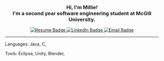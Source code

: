 
<div id="intro" align="center">
<h3>Hi, I'm Millie! <br> I'm a second year software engineering student at McGill University. </h3>
</div>
<div id="badges" align="center">
  <a href="https://drive.google.com/file/d/1oz_SnwiMJ8KdmjzWoAjTKOMOljtkoFQl/view?usp=sharing">
    <img src="https://img.shields.io/badge/Reseume-gray?style=for-the-badge" alt="Resume Badge"/>
  </a>
  <a href="https://www.linkedin.com/in/minji-chang-9ab637178">
    <img src="https://img.shields.io/badge/LinkedIn-0077B5?style=for-the-badge&logo=linkedin&logoColor=white" alt="LinkedIn Badge"/>
  </a>
  <a href="mailto:ch.minji.k@gmail.com">
    <img src="https://img.shields.io/badge/Email-D14836?style=for-the-badge&logo=gmail&logoColor=white" alt="Email Badge"/>
  </a>
</div>
<hr>
<p>Languages: Java, C, </p>
<p>Tools: Eclipse, Unity, Blender, </p>
<!--
**mmmccccc/mmmccccc** is a ✨ _special_ ✨ repository because its `README.md` (this file) appears on your GitHub profile.

Here are some ideas to get you started:

- 🔭 I’m currently working on ...
- 🌱 I’m currently learning ...
- 👯 I’m looking to collaborate on ...
- 🤔 I’m looking for help with ...
- 💬 Ask me about ...
- 📫 How to reach me: ...
- 😄 Pronouns: ...
- ⚡ Fun fact: ...
-->
